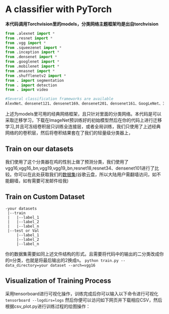 # A classifier with PyTorch

**本代码调用Torchvision里的models，分类网络主题框架均是出自torchvision**
```python
from .alexnet import *
from .resnet import *
from .vgg import *
from .squeezenet import *
from .inception import *
from .densenet import *
from .googlenet import *
from .mobilenet import *
from .mnasnet import *
from .shufflenetv2 import *
from . import segmentation
from . import detection
from . import video
```
```python
#Several classification frameworks are available
AlexNet、densenet121、densenet169、densenet201、densenet161、GoogLeNet、Inception3、mnasnet0_5、mnasnet0_75、mnasnet1_0、mnasnet1_3、MobileNetV2、resnet18、resnet34、resnet50、resnet101、resnet152、resnext50_32x4d、resnext101_32x8d、wide_resnet50_2、wide_resnet101_2、vgg11、vgg13、vgg16、vgg19、vgg11_bn、vgg13_bn、vgg16_bn、vgg19_bn...........
```
上述为models里可用的经典网络框架，且只针对里面的分类网络。本代码是可以采取迁移学习，下载在ImageNet预训练好的初始模型然后在你的代码上进行迁移学习,并且可冻结卷积层只训练全连接层，或者全局训练，我们只使用了上述经典网络的的卷积层，然后将卷积结果套在了我们的轻量级分类器上，


## Train on our datasets
我们使用了这个分类器在鸡的性别上做了预测分类，我们使用了vgg16,vgg16_bn,vgg19,vgg19_bn,resnet18,resnet34、densenet101进行了比较。你可以在此处获取我们的[数据集](https://drive.google.com/open?id=1eGq8dWGL0I3rW2B9eJ_casH0_D3x7R73 "数据集")(谷歌云盘，所以大陆用户需翻墙访问，如不能翻墙，如有需要可发邮件给我)



## Train on Custom Dataset
```
-your datasets
 |--train
 |   |--label_1
 |   |--label_2
 |   |--label_n
 |--test or Val
	 |--label_1
	 |--label_2
	 |--label_n
```
你的数据集需要如同上述文件结构的形式。且需要将代码中的输出的二分类改成你的n分类，也就是将最后输出的2换成n。
`python train.py --data_directory=your dataset --arch=vgg16`
## Visualization of Training Process
采用tensorboard进行可视化操作，训练完成后你可以输入以下命令进行可视化
`tensorboard --logdirs=logs`
然后你便可以访问如下网页并下载相应CSV，然后根据csv_plot.py进行训练过程的绘图操作：
